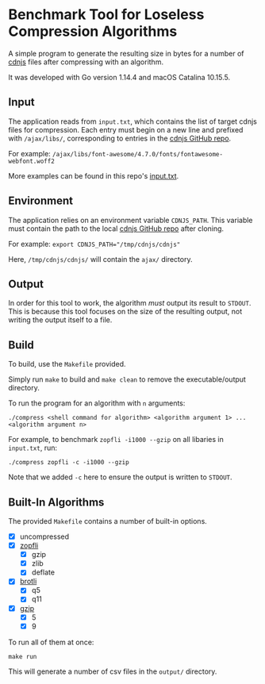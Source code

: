 # Benchmark Tool for Loseless Compression Algorithms

A simple program to generate the resulting size in bytes for a number of [cdnjs](https://cdnjs.com/) files after compressing with an algorithm.

It was developed with Go version 1.14.4 and macOS Catalina 10.15.5.

## Input
The application reads from `input.txt`, which contains the list of target cdnjs files for compression. Each entry must begin on a new line and prefixed with `/ajax/libs/`, corresponding to entries in the [cdnjs GitHub repo](https://github.com/cdnjs/cdnjs).

For example:
`/ajax/libs/font-awesome/4.7.0/fonts/fontawesome-webfont.woff2`

More examples can be found in this repo's [input.txt](input.txt).

## Environment
The application relies on an environment variable `CDNJS_PATH`. This variable must contain the path to the local [cdnjs GitHub repo](https://github.com/cdnjs/cdnjs) after cloning.

For example:
`export CDNJS_PATH="/tmp/cdnjs/cdnjs"`

Here, `/tmp/cdnjs/cdnjs/` will contain the `ajax/` directory.

## Output
In order for this tool to work, the algorithm *must* output its result to `STDOUT`. This is because this tool focuses on the size of the resulting output, not writing the output itself to a file.

## Build

To build, use the `Makefile` provided.

Simply run `make` to build and `make clean` to remove the executable/output directory.

To run the program for an algorithm with `n` arguments:

`./compress <shell command for algorithm> <algorithm argument 1> ... <algorithm argument n>`

For example, to benchmark `zopfli -i1000 --gzip` on all libaries in `input.txt`, run:

`./compress zopfli -c -i1000 --gzip`

Note that we added `-c` here to ensure the output is written to `STDOUT`.

## Built-In Algorithms

The provided `Makefile` contains a number of built-in options.

- [x] uncompressed
- [x] [zopfli](https://github.com/google/zopfli)
    - [x] gzip
    - [x] zlib
    - [x] deflate
- [x] [brotli](https://github.com/google/brotli)
    - [x] q5
    - [x] q11
- [x] [gzip](https://www.gzip.org/)
    - [x] 5
    - [x] 9

To run all of them at once:

`make run`

This will generate a number of csv files in the `output/` directory.

